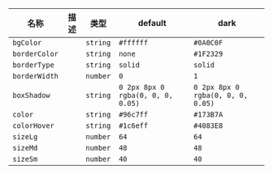 | 名称 | 描述 | 类型 | default | dark |
|---|---|---|---|---|
| `bgColor` |  | `string` | `#ffffff` | `#0A0C0F` |
| `borderColor` |  | `string` | `none` | `#1F2329` |
| `borderType` |  | `string` | `solid` | `solid` |
| `borderWidth` |  | `number` | `0` | `1` |
| `boxShadow` |  | `string` | `0 2px 8px 0 rgba(0, 0, 0, 0.05)` | `0 2px 8px 0 rgba(0, 0, 0, 0.05)` |
| `color` |  | `string` | `#96c7ff` | `#173B7A` |
| `colorHover` |  | `string` | `#1c6eff` | `#4083E8` |
| `sizeLg` |  | `number` | `64` | `64` |
| `sizeMd` |  | `number` | `48` | `48` |
| `sizeSm` |  | `number` | `40` | `40` |
